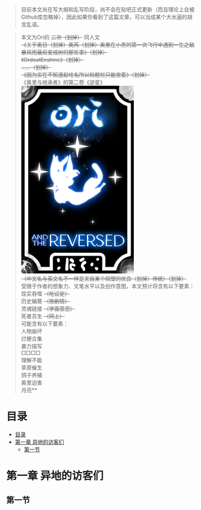 > 目前本文尚在写大纲和乱写阶段，尚不会在贴吧正式更新（而且理论上会被Github库忽略掉），因此如果你看到了这篇文章，可以当成某个大水逼的胡言乱语。

> 本文为Ori的 ~~二次（划掉）~~ 同人文  
> ~~《关于奥日（划掉）奥芮（划掉）奥里在小黑的第一次飞行中遇到一生之敌暴风雨最后变成树的那些事》（划掉）~~   
> ~~《OrdoatEnshine》（划掉）~~  
> ~~……（划掉）~~  
>  ~~《因为实在不知道起啥名所以标题栏只能空着》（划掉）~~  
> 《奥里与继承者》的第二卷《逆星》  
> <img src="https://raw.githubusercontent.com/Windentropy/OriArticle/main/风乱/图片/TheOnes/2-0.png"><!--妈耶封面！-->  
> ~~（中文名与英文名不一样是来自某个隔壁的优良（划掉）传统）（划掉）~~<!--然而英文名起出来之后就没动过……-->  
> 受限于作者的想象力、文笔水平以及创作意图，本文预计将含有以下要素：  
> 现实吞噬 ~~（吃设定）~~  
> 历史编篡 ~~（改剧情）~~  
> 灵魂链接 ~~（字面意思）~~  
> 死者苏生 ~~（同上）~~<!--删除线过多诉讼-->  
> 可能含有以下要素：  
> 人物崩坏<!--虽然应该崩不到某Zerodius（<-究极西珥黑）的西珥那种……-->    
> 烂梗合集<!--看右边就知道了-->  
> 暴力描写<!--众所周知，在异世界翻箱倒柜不算违法-->  
> □□□□<!--□□□□！□□□□□！-->  
> 理解不能<!--这里就靠我烈海王的口才（车轮拳）！-->   
> 草原催生<!--限量版金坷垃-->  
> 鸽子养殖<!--奥运番预定-->  
> 奥里迫害<!--奥奥那么可爱，为什么要~~吃~~迫害奥奥！-->  
> 月亮**<!--To be continued-->

# 目录
- [目录](#%E7%9B%AE%E5%BD%95)
- [第一章 异地的访客们](#%E7%AC%AC%E4%B8%80%E7%AB%A0-%E5%BC%82%E5%9C%B0%E7%9A%84%E8%AE%BF%E5%AE%A2%E4%BB%AC)
  - [第一节](#%E7%AC%AC%E4%B8%80%E8%8A%82)

# 第一章 异地的访客们
## 第一节
